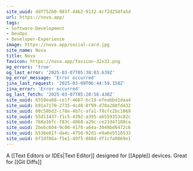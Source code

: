 ```yaml
---
site_uuid: ddf75260-983f-44b2-9132-4cf2d258fa5d
url: https://nova.app/
tags:
- Software-Development
- DevOps
- Developer-Experience
image: https://nova.app/social-card.jpg
site_name: Nova
title: Nova
favicon: https://nova.app/favicon-32x32.png
og_errors: 'true'
og_last_error: '2025-03-07T05:38:03.639Z'
og_error_message: 'Error occurred'
jina_last_request: '2025-03-09T06:44:59.158Z'
jina_error: 'Error occurred'
og_last_fetch: '2025-03-07T05:20:56.430Z'
site_uuid: 6559ea88-ce1f-4667-bc19-efeabbd1daa4
site_uuid: b91a7170-2735-4cd8-8f99-d78a280fd432
site_uuid: 08c58bd3-c78e-4b7c-afa1-f8cfc2bc1069
site_uuid: 55d11437-f1c5-4392-a395-a6559353c82c
site_uuid: 768a16fc-f83c-4868-a29c-ce21d4f180ca
site_uuid: 2bebc604-9c00-4178-a64a-3049bd6472c6
site_uuid: b536e81f-da4c-4750-92d1-e9a6e5518533
site_uuid: 6f3df86a-f5e1-49f5-868d-df1cfa0869e1
---
```


A [[Text Editors or IDEs|Text Editor]] designed for [[Apple]] devices. Great for [[Git Diffs]]

